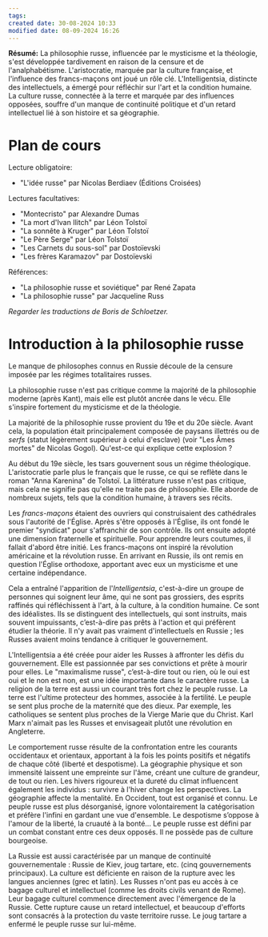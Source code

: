 ```yaml
---
tags: 
created date: 30-08-2024 10:33
modified date: 08-09-2024 16:26
---
```

**Résumé:** La philosophie russe, influencée par le mysticisme et la théologie, s'est développée tardivement en raison de la censure et de l'analphabétisme. L'aristocratie, marquée par la culture française, et l'influence des francs-maçons ont joué un rôle clé. L'Intelligentsia, distincte des intellectuels, a émergé pour réfléchir sur l'art et la condition humaine. La culture russe, connectée à la terre et marquée par des influences opposées, souffre d'un manque de continuité politique et d'un retard intellectuel lié à son histoire et sa géographie.

# Plan de cours

Lecture obligatoire:
- "L'idée russe" par Nicolas Berdiaev (Éditions Croisées)

Lectures facultatives:
- "Montecristo" par Alexandre Dumas
- "La mort d'Ivan Ilitch" par Léon Tolstoï
- "La sonnête à Kruger" par Léon Tolstoï
- "Le Père Serge" par Léon Tolstoï
- "Les Carnets du sous-sol" par Dostoïevski
- "Les frères Karamazov" par Dostoïevski

Références:
- "La philosophie russe et soviétique" par René Zapata
- "La philosophie russe" par Jacqueline Russ

*Regarder les traductions de Boris de Schloetzer.*

# Introduction à la philosophie russe

Le manque de philosophes connus en Russie découle de la censure imposée par les régimes totalitaires russes.

La philosophie russe n'est pas critique comme la majorité de la philosophie moderne (après Kant), mais elle est plutôt ancrée dans le vécu. Elle s'inspire fortement du mysticisme et de la théologie.

La majorité de la philosophie russe provient du 19e et du 20e siècle. Avant cela, la population était principalement composée de paysans illettrés ou de _serfs_ (statut légèrement supérieur à celui d'esclave) (voir "Les Âmes mortes" de Nicolas Gogol). Qu'est-ce qui explique cette explosion ?

Au début du 19e siècle, les tsars gouvernent sous un régime théologique. L'aristocratie parle plus le français que le russe, ce qui se reflète dans le roman "Anna Karenina" de Tolstoï. La littérature russe n'est pas critique, mais cela ne signifie pas qu'elle ne traite pas de philosophie. Elle aborde de nombreux sujets, tels que la condition humaine, à travers ses récits.

Les _francs-maçons_ étaient des ouvriers qui construisaient des cathédrales sous l'autorité de l'Église. Après s'être opposés à l'Église, ils ont fondé le premier "syndicat" pour s'affranchir de son contrôle. Ils ont ensuite adopté une dimension fraternelle et spirituelle. Pour apprendre leurs coutumes, il fallait d'abord être initié. Les francs-maçons ont inspiré la révolution américaine et la révolution russe. En arrivant en Russie, ils ont remis en question l'Église orthodoxe, apportant avec eux un mysticisme et une certaine indépendance.

Cela a entraîné l'apparition de l'_Intelligentsia_, c'est-à-dire un groupe de personnes qui soignent leur âme, qui ne sont pas grossiers, des esprits raffinés qui réfléchissent à l'art, à la culture, à la condition humaine. Ce sont des idéalistes. Ils se distinguent des intellectuels, qui sont instruits, mais souvent impuissants, c’est-à-dire pas prêts à l'action et qui préfèrent étudier la théorie. Il n'y avait pas vraiment d'intellectuels en Russie ; les Russes avaient moins tendance à critiquer le gouvernement.

L'Intelligentsia a été créée pour aider les Russes à affronter les défis du gouvernement. Elle est passionnée par ses convictions et prête à mourir pour elles. Le "maximalisme russe", c’est-à-dire tout ou rien, où le oui est oui et le non est non, est une idée importante dans le caractère russe. La religion de la terre est aussi un courant très fort chez le peuple russe. La terre est l'ultime protecteur des hommes, associée à la fertilité. Le peuple se sent plus proche de la maternité que des dieux. Par exemple, les catholiques se sentent plus proches de la Vierge Marie que du Christ. Karl Marx n'aimait pas les Russes et envisageait plutôt une révolution en Angleterre.

Le comportement russe résulte de la confrontation entre les courants occidentaux et orientaux, apportant à la fois les points positifs et négatifs de chaque côté (liberté et despotisme). La géographie physique et son immensité laissent une empreinte sur l'âme, créant une culture de grandeur, de tout ou rien. Les hivers rigoureux et la dureté du climat influencent également les individus : survivre à l'hiver change les perspectives. La géographie affecte la mentalité. En Occident, tout est organisé et connu. Le peuple russe est plus désorganisé, ignore volontairement la catégorisation et préfère l'infini en gardant une vue d'ensemble. Le despotisme s’oppose à l'amour de la liberté, la cruauté à la bonté… Le peuple russe est défini par un combat constant entre ces deux opposés. Il ne possède pas de culture bourgeoise.

La Russie est aussi caractérisée par un manque de continuité gouvernementale : Russie de Kiev, joug tartare, etc. (cinq gouvernements principaux). La culture est déficiente en raison de la rupture avec les langues anciennes (grec et latin). Les Russes n'ont pas eu accès à ce bagage culturel et intellectuel (comme les droits civils venant de Rome). Leur bagage culturel commence directement avec l'émergence de la Russie. Cette rupture cause un retard intellectuel, et beaucoup d'efforts sont consacrés à la protection du vaste territoire russe. Le joug tartare a enfermé le peuple russe sur lui-même.
